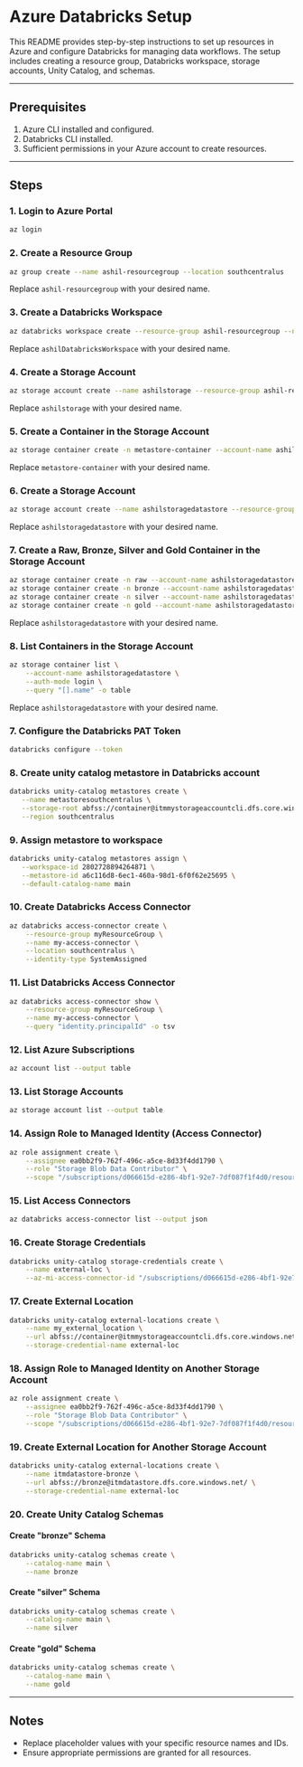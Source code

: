 # Azure Databricks Setup

This README provides step-by-step instructions to set up resources in Azure and configure Databricks for managing data workflows. The setup includes creating a resource group, Databricks workspace, storage accounts, Unity Catalog, and schemas.

---

## Prerequisites
1. Azure CLI installed and configured.
2. Databricks CLI installed.
3. Sufficient permissions in your Azure account to create resources.

---

## Steps

### 1. **Login to Azure Portal**
```bash
az login
```

### 2. **Create a Resource Group**
```bash
az group create --name ashil-resourcegroup --location southcentralus
```
Replace `ashil-resourcegroup` with your desired name.

### 3. **Create a Databricks Workspace**
```bash
az databricks workspace create --resource-group ashil-resourcegroup --name ashilDatabricksWorkspace --location southcentralus --sku premium
```
Replace `ashilDatabricksWorkspace` with your desired name.

### 4. **Create a Storage Account**
```bash
az storage account create --name ashilstorage --resource-group ashil-resourcegroup --location southcentralus --sku Standard_LRS --kind StorageV2 --hns true
```
Replace `ashilstorage` with your desired name.

### 5. **Create a Container in the Storage Account**
```bash
az storage container create -n metastore-container --account-name ashilstorage --auth-mode login
```
Replace `metastore-container` with your desired name.

### 6. **Create a Storage Account**
```bash
az storage account create --name ashilstoragedatastore --resource-group ashil-resourcegroup --location southcentralus --sku Standard_LRS --kind StorageV2 --hns true
```
Replace `ashilstoragedatastore` with your desired name.

### 7. **Create a Raw, Bronze, Silver and Gold Container in the Storage Account**
```bash
az storage container create -n raw --account-name ashilstoragedatastore --auth-mode login
az storage container create -n bronze --account-name ashilstoragedatastore --auth-mode login
az storage container create -n silver --account-name ashilstoragedatastore --auth-mode login
az storage container create -n gold --account-name ashilstoragedatastore --auth-mode login
```
Replace `ashilstoragedatastore` with your desired name.

### 8. **List Containers in the Storage Account**
```bash
az storage container list \
    --account-name ashilstoragedatastore \
    --auth-mode login \
    --query "[].name" -o table
```
Replace `ashilstoragedatastore` with your desired name.

### 7. **Configure the Databricks PAT Token**
```bash
databricks configure --token
```

### 8. **Create unity catalog metastore in Databricks account**
```bash
databricks unity-catalog metastores create \
   --name metastoresouthcentralus \
   --storage-root abfss://container@itmmystorageaccountcli.dfs.core.windows.net/ \
   --region southcentralus
```

### 9. **Assign metastore to workspace**
```bash
databricks unity-catalog metastores assign \
   --workspace-id 2802728894264871 \
   --metastore-id a6c116d8-6ec1-460a-98d1-6f0f62e25695 \
   --default-catalog-name main
```

### 10. **Create Databricks Access Connector**
```bash
az databricks access-connector create \
    --resource-group myResourceGroup \
    --name my-access-connector \
    --location southcentralus \
    --identity-type SystemAssigned
```

### 11. **List Databricks Access Connector**
```bash
az databricks access-connector show \
    --resource-group myResourceGroup \
    --name my-access-connector \
    --query "identity.principalId" -o tsv
```

### 12. **List Azure Subscriptions**
```bash
az account list --output table
```

### 13. **List Storage Accounts**
```bash
az storage account list --output table
```

### 14. **Assign Role to Managed Identity (Access Connector)**
```bash
az role assignment create \
    --assignee ea0bb2f9-762f-496c-a5ce-8d33f4dd1790 \
    --role "Storage Blob Data Contributor" \
    --scope "/subscriptions/d066615d-e286-4bf1-92e7-7df087f1f4d0/resourceGroups/myResourceGroup/providers/Microsoft.Storage/storageAccounts/itmmystorageaccountcli"
```

### 15. **List Access Connectors**
```bash
az databricks access-connector list --output json
```

### 16. **Create Storage Credentials**
```bash
databricks unity-catalog storage-credentials create \
    --name external-loc \
    --az-mi-access-connector-id "/subscriptions/d066615d-e286-4bf1-92e7-7df087f1f4d0/resourceGroups/myResourceGroup/providers/Microsoft.Databricks/accessConnectors/my-access-connector"
```

### 17. **Create External Location**
```bash
databricks unity-catalog external-locations create \
    --name my_external_location \
    --url abfss://container@itmmystorageaccountcli.dfs.core.windows.net/ \
    --storage-credential-name external-loc
```

### 18. **Assign Role to Managed Identity on Another Storage Account**
```bash
az role assignment create \
    --assignee ea0bb2f9-762f-496c-a5ce-8d33f4dd1790 \
    --role "Storage Blob Data Contributor" \
    --scope "/subscriptions/d066615d-e286-4bf1-92e7-7df087f1f4d0/resourceGroups/myResourceGroup/providers/Microsoft.Storage/storageAccounts/itmdatastore"
```

### 19. **Create External Location for Another Storage Account**
```bash
databricks unity-catalog external-locations create \
    --name itmdatastore-bronze \
    --url abfss://bronze@itmdatastore.dfs.core.windows.net/ \
    --storage-credential-name external-loc
```

### 20. **Create Unity Catalog Schemas**
#### Create "bronze" Schema
```bash
databricks unity-catalog schemas create \
    --catalog-name main \
    --name bronze
```

#### Create "silver" Schema
```bash
databricks unity-catalog schemas create \
    --catalog-name main \
    --name silver
```

#### Create "gold" Schema
```bash
databricks unity-catalog schemas create \
    --catalog-name main \
    --name gold
```

---

## Notes
- Replace placeholder values with your specific resource names and IDs.
- Ensure appropriate permissions are granted for all resources.
